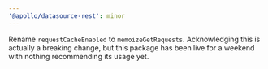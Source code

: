 ```yaml
---
'@apollo/datasource-rest': minor
---
```


Rename `requestCacheEnabled` to `memoizeGetRequests`. Acknowledging this is
actually a breaking change, but this package has been live for a weekend with
nothing recommending its usage yet.
